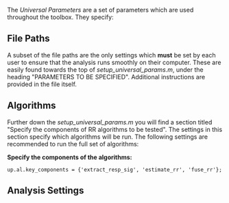 The _Universal Parameters_ are a set of parameters which are used throughout the toolbox. They specify:

## File Paths
A subset of the file paths are the only settings which **must** be set by each user to ensure that the analysis runs smoothly on their computer. These are easily found towards the top of _setup_universal_params.m_, under the heading "PARAMETERS TO BE SPECIFIED". Additional instructions are provided in the file itself.

## Algorithms
Further down the _setup_universal_params.m_ you will find a section titled "Specify the components of RR algorithms to be tested". The settings in this section specify which algorithms will be run. The following settings are recommended to run the full set of algorithms:

**Specify the components of the algorithms:** <p>
`up.al.key_components = {'extract_resp_sig', 'estimate_rr', 'fuse_rr'};`

## Analysis Settings